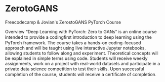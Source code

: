 # ZerotoGANS
Freecodecamp &amp; Jovian's ZerostoGANS PyTorch Course 

Overview “Deep Learning with PyTorch: Zero to GANs” is an online course intended to provide a codingﬁrst introduction to deep learning using the PyTorch framework. The course takes a hands-on coding-focused approach and will be taught using live interactive Jupyter notebooks, allowing students to follow along and experiment. Theoretical concepts will be explained in simple terms using code. Students will receive weekly assignments, work on a project with real-world datasets and participate in a private data science competition to test their skills. Upon successful completion of the course, students will receive a certiﬁcate of completion.
